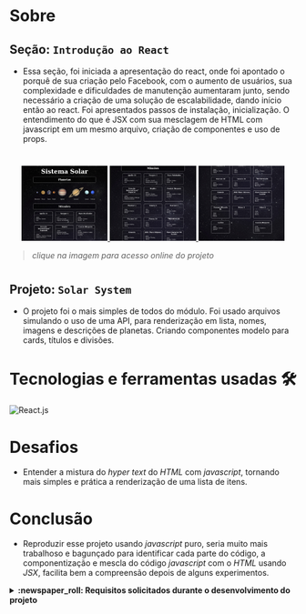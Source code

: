 # Sobre

## Seção: `Introdução ao React`
- Essa seção, foi iniciada a apresentação do react, onde foi apontado o porquê de sua criação pelo Facebook, com o aumento de usuários, sua complexidade e dificuldades de manutenção aumentaram junto, sendo necessário a criação de uma solução de escalabilidade, dando início então ao react. Foi apresentados passos de instalação, inicialização. O entendimento do que é JSX com sua mesclagem de HTML com javascript em um mesmo arquivo, criação de componentes e uso de props.
#
<div align="center">
  <a href="https://davidrogger.github.io/trybe-project-solar-system">
    <img width="30%" src="./imgs/project_solar_system_top.jpg">
    <img width="30%" src="./imgs/project_solar_system_mid.jpg">
    <img width="30%" src="./imgs/project_solar_system_bottom.jpg">
  </a>
</div>

>*clique na imagem para acesso online do projeto*
#
## Projeto: `Solar System`
- O projeto foi o mais simples de todos do módulo. Foi usado arquivos simulando o uso de uma API, para renderização em lista, nomes, imagens e descrições de planetas. Criando componentes modelo para cards, títulos e divisões.

# Tecnologias e ferramentas usadas 🛠

![React.js](https://img.shields.io/badge/-React.js-61DAFB?style=flat-square&logo=react&logoColor=ffffff)


# Desafios

- Entender a mistura do *hyper text* do *HTML* com *javascript*, tornando mais simples e prática a renderização de uma lista de itens.

# Conclusão

- Reproduzir esse projeto usando *javascript* puro, seria muito mais trabalhoso e bagunçado para identificar cada parte do código, a componentização e mescla do código *javascript* com o *HTML* usando *JSX*, facilita bem a compreensão depois de alguns experimentos.

</details>

<details>
  <summary>
    <strong>
      :newspaper_roll: Requisitos solicitados durante o desenvolvimento do projeto
    </strong>
  </summary>

 
### Requisitos
*Nome* | *Avaliação*
--- | :---:
1 - Crie um componente chamado `Header` | :heavy_check_mark:
2 - Crie um componente chamado `SolarSystem`  | :heavy_check_mark:
3 - Crie um componente chamado `Title` | :heavy_check_mark:
4 - Renderize o componente `Title` dentro do componente `SolarSystem` | :heavy_check_mark:
5 - Crie um componente chamado `PlanetCard` | :heavy_check_mark:
6 - Renderize uma lista com os planetas do Sistema Solar | :heavy_check_mark:
7 - Crie um componente chamado `Missions`  | :heavy_check_mark:
8 - Renderize o componente `Title` dentro do componente `Missions` | :heavy_check_mark:
9 - Crie um componente chamado `MissionCard` | :heavy_check_mark:
10 - Renderize uma lista com as missões espaciais | :heavy_check_mark:


</details>
